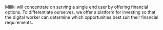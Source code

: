 Miliki will concentrate on serving a single end user by offering financial options. 
To differentiate ourselves, we offer a platform for investing so that the digital worker can determine which opportunities best suit their financial requirements.
